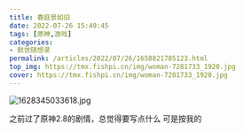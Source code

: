 ```yaml
---
title: 春庭景如旧
date: 2022-07-26 15:49:45
tags: [原神,游戏]
categories: 
- 默世随想录
permalink: /articles/2022/07/26/1658821785123.html
top_img: https://tmx.fishpi.cn/img/woman-7281733_1920.jpg
cover: https://tmx.fishpi.cn/img/woman-7281733_1920.jpg
---
```

![1628345033618.jpg](https://tmx.fishpi.cn/img/woman-7281733_1920.jpg)


之前过了原神2.8的剧情，总觉得要写点什么
可是按我的


